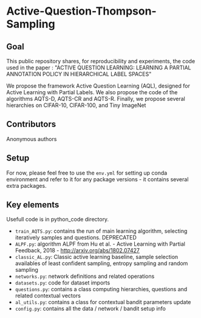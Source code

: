 # Active-Question-Thompson-Sampling

## Goal

This public repository shares, for reproducibility and experiments, the code used in the paper :
"ACTIVE QUESTION LEARNING: LEARNING A PARTIAL ANNOTATION POLICY IN HIERARCHICAL LABEL SPACES"

We propose the framework Active Question Learning (AQL), designed for Active Learning with Partial Labels.
We also propose the code of the algorithms AQTS-D, AQTS-CR and AQTS-R.
Finally, we propose several hierarchies on CIFAR-10, CIFAR-100, and Tiny ImageNet

## Contributors
Anonymous authors

## Setup
For now, please feel free to use the ```env.yml``` for setting up conda environment and refer to it for any package versions - it contains several extra packages.

## Key elements
Usefull code is in python_code directory.
- ```train_AQTS.py```: contains the run of main learning algorithm, selecting iteratively samples and questions. DEPRECATED
- ```ALPF.py```: algorithm ALPF from Hu et al. - Active Learning with Partial Feedback, 2018 - http://arxiv.org/abs/1802.07427
-  ```classic_AL.py```: Classic active learning baseline, sample selection availables of least confident sampling, entropy sampling and random sampling
- ```networks.py```: network definitions and related operations
- ```datasets.py```: code for dataset imports
- ```questions.py```: contains a class computing hierarchies, questions and related contextual vectors
- ```al_utils.py```: contains a class for contextual bandit parameters update
- ```config.py```: contains all the data / network / bandit setup info


